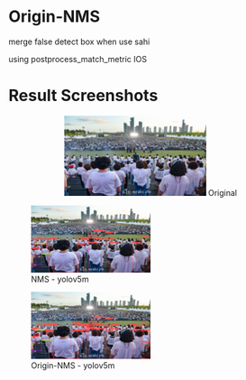 # Origin-NMS
merge false detect box when use sahi

using postprocess_match_metric IOS

# Result Screenshots
<div align="center">
  <img src="https://github.com/KangHongJun/Origin-NMS/blob/main/Images/Original.jpg", width="50%">
  <a> Original</a>
</div>

<p float="center">
  <figure><img src="https://github.com/KangHongJun/Origin-NMS/blob/main/Images/NMS_yolov5m.png", width="50%"><figcaption>NMS - yolov5m</figcaption></figure>
</p>
<p float="center">
  <figure><img src="https://github.com/KangHongJun/Origin-NMS/blob/main/Images/Origin_NMS_yolov5m.png", width="50%"><figcaption>Origin-NMS - yolov5m</figcaption></figure>
</p>






 
